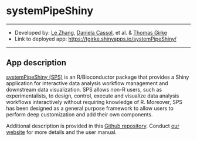 # systemPipeShiny

---

- Developed by: [Le Zhang](https://github.com/lz100), [Daniela Cassol](https://github.com/dcassol), et al. & [Thomas Girke](https://girke.bioinformatics.ucr.edu)
- Link to deployed app: https://tgirke.shinyapps.io/systemPipeShiny/

---

## App description

[systemPipeShiny (SPS)](https://github.com/systemPipeR/systemPipeShiny) is an R/Bioconductor package that provides a Shiny application 
for interactive data analysis workflow management and downstream data visualization. 
SPS allows non-R users, such as experimentalists, to design, control, execute and 
visualize data analysis workflows interactively without requiring knowledge of R. 
Moreover, SPS has been designed as a general purpose framework to allow users 
to perform deep customization and add their own components.

Additional description is provided in this [Github repository](https://github.com/systemPipeR/spsDemo).
Conduct [our website](https://systempipe.org/sps/) for more details and the user manual. 
